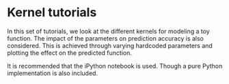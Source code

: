 # Kernel tutorials

In this set of tutorials, we look at the different kernels for modeling a toy function. The impact of the parameters on prediction accuracy is also considered. This is achieved through varying hardcoded parameters and plotting the effect on the predicted function.

It is recommended that the iPython notebook is used. Though a pure Python implementation is also included.
